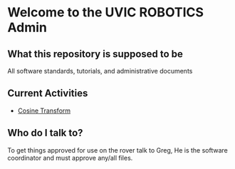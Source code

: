 # Welcome to the UVIC ROBOTICS Admin

## What this repository is supposed to be
All software standards, tutorials, and administrative documents

## Current Activities
 * [Cosine Transform](/project_proposals/cosine_transform.md)

## Who do I talk to?
To get things approved for use on the rover talk to Greg, He is the software coordinator and must approve any/all files.
